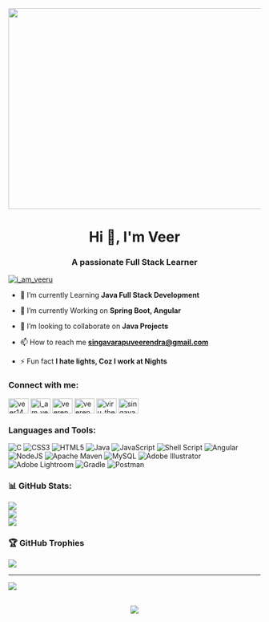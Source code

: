 <img src="https://miro.medium.com/max/1400/1*KlNlGjWBb0mScNgnX9Uxjw.gif" align="center" height="400" width="1000" />
  

<h1 align="center">Hi 👋, I'm Veer</h1>
<h3 align="center">A passionate Full Stack Learner</h3>


<p align="left"> <a href="https://twitter.com/i_am_veeru" target="blank"><img src="https://img.shields.io/twitter/follow/i_am_veeru?logo=twitter&style=for-the-badge" alt="i_am_veeru" /></a> </p>

- 🔭 I’m currently Learning **Java Full Stack Development**

- 🌱 I’m currently Working on **Spring Boot, Angular**

- 👯 I’m looking to collaborate on **Java Projects**

- 📫 How to reach me **singavarapuveerendra@gmail.com**

- ⚡ Fun fact **I hate lights, Coz I work at Nights**

<h3 align="left">Connect with me:</h3>
<p align="left">
<a href="https://dev.to/veer1498" target="blank"><img align="center" src="https://raw.githubusercontent.com/rahuldkjain/github-profile-readme-generator/master/src/images/icons/Social/devto.svg" alt="veer1498" height="30" width="40" /></a>
<a href="https://twitter.com/i_am_veeru" target="blank"><img align="center" src="https://raw.githubusercontent.com/rahuldkjain/github-profile-readme-generator/master/src/images/icons/Social/twitter.svg" alt="i_am_veeru" height="30" width="40" /></a>
<a href="https://linkedin.com/in/veerendra-singavarapu-b70787b3" target="blank"><img align="center" src="https://raw.githubusercontent.com/rahuldkjain/github-profile-readme-generator/master/src/images/icons/Social/linked-in-alt.svg" alt="veerendra-singavarapu-b70787b3" height="30" width="40" /></a>
<a href="https://fb.com/veerendra.singavarapu" target="blank"><img align="center" src="https://raw.githubusercontent.com/rahuldkjain/github-profile-readme-generator/master/src/images/icons/Social/facebook.svg" alt="veerendra.singavarapu" height="30" width="40" /></a>
<a href="https://instagram.com/viru_the_rex" target="blank"><img align="center" src="https://raw.githubusercontent.com/rahuldkjain/github-profile-readme-generator/master/src/images/icons/Social/instagram.svg" alt="viru_the_rex" height="30" width="40" /></a>
<a href="https://www.hackerrank.com/singavarapuveer1" target="blank"><img align="center" src="https://raw.githubusercontent.com/rahuldkjain/github-profile-readme-generator/master/src/images/icons/Social/hackerrank.svg" alt="singavarapuveer1" height="30" width="40" /></a>
</p>

<h3 align="left">Languages and Tools:</h3>

![C](https://img.shields.io/badge/c-%2300599C.svg?style=plastic&logo=c&logoColor=white) ![CSS3](https://img.shields.io/badge/css3-%231572B6.svg?style=plastic&logo=css3&logoColor=white) ![HTML5](https://img.shields.io/badge/html5-%23E34F26.svg?style=plastic&logo=html5&logoColor=white) ![Java](https://img.shields.io/badge/java-%23ED8B00.svg?style=plastic&logo=java&logoColor=white) ![JavaScript](https://img.shields.io/badge/javascript-%23323330.svg?style=plastic&logo=javascript&logoColor=%23F7DF1E) ![Shell Script](https://img.shields.io/badge/shell_script-%23121011.svg?style=plastic&logo=gnu-bash&logoColor=white) ![Angular](https://img.shields.io/badge/angular-%23DD0031.svg?style=plastic&logo=angular&logoColor=white) ![NodeJS](https://img.shields.io/badge/node.js-6DA55F?style=plastic&logo=node.js&logoColor=white) ![Apache Maven](https://img.shields.io/badge/Apache%20Maven-C71A36?style=plastic&logo=Apache%20Maven&logoColor=white) ![MySQL](https://img.shields.io/badge/mysql-%2300f.svg?style=plastic&logo=mysql&logoColor=white) ![Adobe Illustrator](https://img.shields.io/badge/adobeillustrator-%23FF9A00.svg?style=plastic&logo=adobeillustrator&logoColor=white) ![Adobe Lightroom](https://img.shields.io/badge/Adobe%20Lightroom-31A8FF.svg?style=plastic&logo=Adobe%20Lightroom&logoColor=white) ![Gradle](https://img.shields.io/badge/Gradle-02303A.svg?style=plastic&logo=Gradle&logoColor=white) ![Postman](https://img.shields.io/badge/Postman-FF6C37?style=plastic&logo=postman&logoColor=white)
<h3 align="left">📊 GitHub Stats:</h3>

![](https://github-readme-stats.vercel.app/api?username=Veer1498&theme=chartreuse-dark&hide_border=false&include_all_commits=true&count_private=false)<br/>
![](https://github-readme-streak-stats.herokuapp.com/?user=Veer1498&theme=chartreuse-dark&hide_border=false)<br/>
![](https://github-readme-stats.vercel.app/api/top-langs/?username=Veer1498&theme=chartreuse-dark&hide_border=false&include_all_commits=true&count_private=false&layout=compact)
<h3 align="left">🏆 GitHub Trophies</h3>

![](https://github-profile-trophy.vercel.app/?username=Veer1498&theme=radical&no-frame=false&no-bg=true&margin-w=4)


---
[![](https://visitcount.itsvg.in/api?id=Veer1498&icon=0&color=0)](https://visitcount.itsvg.in)

<br/>  

<div align="center"><img src="https://spotify-github-profile.vercel.app/api/view?uid=31ijhya2zz23g747vltnvlyzpdaa&cover_image=true&theme=default&show_offline=false&background_color=121212&bar_color_cover=true" /></div>  

<br/>  
